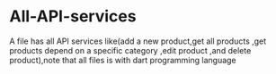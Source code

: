 # All-API-services
A file has all API services like(add a new product,get all products ,get products depend on a specific category ,edit product ,and delete product),note that all files is with dart programming language

